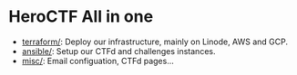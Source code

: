 # HeroCTF All in one

- [terraform/](./terraform/): Deploy our infrastructure, mainly on Linode, AWS and GCP.
- [ansible/](./ansible/): Setup our CTFd and challenges instances.
- [misc/](./misc/): Email configuation, CTFd pages...